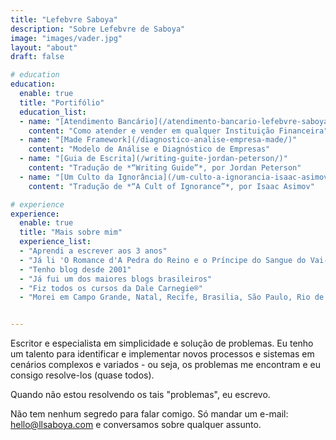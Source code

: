 ```yaml
---
title: "Lefebvre Saboya"
description: "Sobre Lefebvre de Saboya"
image: "images/vader.jpg"
layout: "about"
draft: false

# education
education:
  enable: true
  title: "Portifólio"
  education_list:
  - name: "[Atendimento Bancário](/atendimento-bancario-lefebvre-saboya/)"
    content: "Como atender e vender em qualquer Instituição Financeira"
  - name: "[Made Framework](/diagnostico-analise-empresa-made/)"
    content: "Modelo de Análise e Diagnóstico de Empresas"
  - name: "[Guia de Escrita](/writing-guite-jordan-peterson/)"
    content: "Tradução de *“Writing Guide”*, por Jordan Peterson"
  - name: "[Um Culto da Ignorância](/um-culto-a-ignorancia-isaac-asimov/)"
    content: "Tradução de *“A Cult of Ignorance”*, por Isaac Asimov"

# experience
experience:
  enable: true
  title: "Mais sobre mim"
  experience_list:
  - "Aprendi a escrever aos 3 anos"
  - "Já li 'O Romance d'A Pedra do Reino e o Príncipe do Sangue do Vai-e-Volta'"
  - "Tenho blog desde 2001"
  - "Já fui um dos maiores blogs brasileiros"
  - "Fiz todos os cursos da Dale Carnegie®"
  - "Morei em Campo Grande, Natal, Recife, Brasilia, São Paulo, Rio de Janeiro, Serafina Corrêa, Pelotas e Porto Alegre"


---
```


Escritor e especialista em simplicidade e solução de problemas. Eu tenho um talento para identificar e implementar novos processos e sistemas em cenários complexos e variados - ou seja, os problemas me encontram e eu consigo resolve-los (quase todos).

Quando não estou resolvendo os tais "problemas", eu escrevo.

Não tem nenhum segredo para falar comigo. Só mandar um e-mail: [hello@llsaboya.com](mailto:hello@llsaboya.com) e conversamos sobre qualquer assunto.
